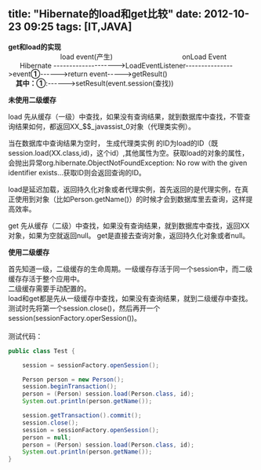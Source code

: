 title:  "Hibernate的load和get比较"
date:  2012-10-23 09:25
tags: [IT,JAVA]
---
<div><strong>get和load的实现</strong></div>
<div>
<div>&nbsp; &nbsp; &nbsp; &nbsp; &nbsp; &nbsp; &nbsp; &nbsp; &nbsp; &nbsp; &nbsp; &nbsp; &nbsp; &nbsp;load event(产生) &nbsp; &nbsp; &nbsp; &nbsp; &nbsp; &nbsp; &nbsp; &nbsp; &nbsp; &nbsp; &nbsp; &nbsp; &nbsp; &nbsp; &nbsp; &nbsp; &nbsp; &nbsp;onLoad Event</div>
<div>&nbsp; &nbsp; &nbsp;&nbsp;Hibernate&nbsp;--------------------&gt;LoadEventListener---------------&gt;event<strong>①</strong>------&gt;return event-----&gt;getResult()</div>
<div>&nbsp; &nbsp;<strong>&nbsp;其中：①</strong>:------&gt;setResult(event.session(查找))</div>
</div>
<p><span style="background-color: #ffffff;"><strong>未使用二级缓存</strong> <strong></strong>&nbsp;</span> &nbsp;&nbsp;</p>
<p>load 先从缓存（一级）中查找，如果没有查询结果，就到数据库中查找，不管查询结果如何，都返回XX_$$_javassist_0对象（代理类实例）。</p>
<p><!--more--></p>
<p>当在数据库中查询结果为空时，&nbsp;生成代理类实例&nbsp;的ID为load的ID（既session.load(XX.class,id)，这个id）,其他属性为空。获取load的对象的属性，会抛出异常org.hibernate.ObjectNotFoundException: No row with the given identifier exists...获取ID则会返回查询的ID。</p>
<p>load是延迟加载，返回持久化对象或者代理实例，首先返回的是代理实例，在真正使用到对象（比如Person.getName()）的时候才会到数据库里去查询，这样提高效率。</p>
<p>get 先从缓存（二级）中查找，如果没有查询结果，就到数据库中查找，返回XX对象，如果为空就返回null。 get是直接去查询对象，返回持久化对象或者null。</p>
<p><strong>使用二级缓存</strong></p>
<div>首先知道一级，二级缓存的生命周期。一级缓存存活于同一个session中，而二级缓存存活于整个应用中。&nbsp; &nbsp;</div>
<div>二级缓存需要手动配置的。</div>
<div>
<div>load和get都是先从一级缓存中查找，如果没有查询结果，就到二级缓存中查找。</div>
<div>测试时先将第一个session.close()，然后再开一个session(sessionFactory.operSession())。</div>
&nbsp;
<div>测试代码：</div>
</div>

```java
public class Test {

    session = sessionFactory.openSession();

    Person person = new Person();
    session.beginTransaction();
    person = (Person) session.load(Person.class, id);
    System.out.println(person.getName());

    session.getTransaction().commit();
    session.close();
    session = sessionFactory.openSession();
    person = null;
    person = (Person) session.load(Person.class, id);
    System.out.println(person.getName()); 
}
```
